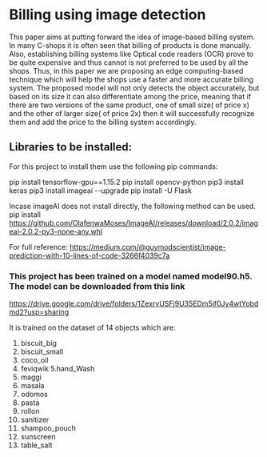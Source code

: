 # Billing using image detection

This paper aims at putting forward the idea of image-based billing system. In many C-shops it
is often seen that billing of products is done manually. Also, establishing billing systems like Optical code
readers (OCR) prove to be quite expensive and thus cannot is not preferred to be used by all the shops.
Thus, in this paper we are proposing an edge computing-based technique which will help the shops use a
faster and more accurate billing system. The proposed model will not only detects the object accurately, but
based on its size it can also differentiate among the price, meaning that if there are two versions of the same
product, one of small size( of price x) and the other of larger size( of price 2x) then it will successfully
recognize them and add the price to the billing system accordingly.


## Libraries to be installed:

For this project to install them use the following pip commands:

pip install tensorflow-gpu==1.15.2
pip install opencv-python
pip3 install keras
pip3 install imageai --upgrade
pip install -U Flask

Incase imageAI does not install directly, the following method can be used.
pip install https://github.com/OlafenwaMoses/ImageAI/releases/download/2.0.2/imageai-2.0.2-py3-none-any.whl

For full reference:
https://medium.com/@guymodscientist/image-prediction-with-10-lines-of-code-3266f4039c7a

### This project has been trained on a model named model90.h5. The model can be downloaded from this link

https://drive.google.com/drive/folders/1ZexrvUSFj9U35EDm5jf0Jy4wtYobdmd2?usp=sharing 

It is trained on the dataset of 14 objects which are:

1. biscuit_big
2. biscuit_small
3. coco_oil
4. feviqwik
5.hand_Wash
6. maggi
7. masala
8. odomos
9. pasta
10. rollon
11. sanitizer
12. shampoo_pouch
13. sunscreen
14. table_salt




